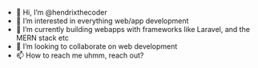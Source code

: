 - 👋 Hi, I’m @hendrixthecoder
- 👀 I’m interested in everything web/app development
- 🌱 I’m currently building webapps with frameworks like Laravel, and the MERN stack etc
- 💞️ I’m looking to collaborate on web development 
- 📫 How to reach me uhmm, reach out? 

<!---
hendrixthecoder/hendrixthecoder is a ✨ special ✨ repository because its `README.md` (this file) appears on your GitHub profile.
You can click the Preview link to take a look at your changes.
--->
